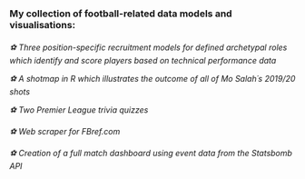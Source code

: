 <h3>My collection of football-related data models and visualisations:<h6>

⚽ Three position-specific recruitment models for defined archetypal roles which identify and score players based on technical performance data

⚽ A shotmap in R which illustrates the outcome of all of Mo Salah´s 2019/20 shots

⚽ Two Premier League trivia quizzes

⚽ Web scraper for FBref.com

⚽ Creation of a full match dashboard using event data from the Statsbomb API




